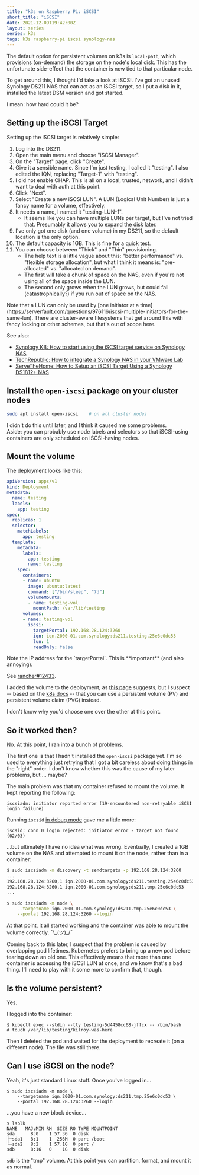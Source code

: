 ```yaml
---
title: "k3s on Raspberry Pi: iSCSI"
short_title: "iSCSI"
date: 2021-12-09T19:42:00Z
layout: series
series: k3s
tags: k3s raspberry-pi iscsi synology-nas
---
```


The default option for persistent volumes on k3s is `local-path`,
which provisions (on-demand) the storage on the node's local disk. This
has the unfortunate side-effect that the container is now tied to that
particular node.

To get around this, I thought I'd take a look at iSCSI. I've got an
unused Synology DS211 NAS that can act as an iSCSI target, so I put a
disk in it, installed the latest DSM version and got started.

I mean: how hard could it be?

## Setting up the iSCSI Target

Setting up the iSCSI target is relatively simple:

1. Log into the DS211.
2. Open the main menu and choose "iSCSI Manager".
3. On the "Target" page, click "Create".
4. Give it a sensible name. Since I'm just testing, I called it "testing". I also edited the IQN, replacing "Target-1" with "testing".
5. I did not enable CHAP. This is all on a local, trusted, network, and I didn't want to deal with auth at this point.
6. Click "Next".
7. Select "Create a new iSCSI LUN". A LUN (Logical Unit Number) is just a fancy name for a volume, effectively.
8. It needs a name, I named it "testing-LUN-1".
   - It seems like you can have multiple LUNs per target, but I've not tried that. Presumably it allows you to expand the disk later.
9. I've only got one disk (and one volume) in my DS211, so the default location is the only option.
10. The default capacity is 1GB. This is fine for a quick test.
11. You can choose between "Thick" and "Thin" provisioning.
    - The help text is a little vague about this: "better performance" vs. "flexible storage allocation", but what I think it means is: "pre-allocated" vs. "allocated on demand".
    - The first will take a chunk of space on the NAS, even if you're not using all of the space inside the LUN.
    - The second only grows when the LUN grows, but could fail (catastrophically?) if you run out of space on the NAS.

<div class="callout callout-info" markdown="span">
Note that a LUN can only be used by [one initiator at a
time](https://serverfault.com/questions/976116/iscsi-multiple-initiators-for-the-same-lun).
There are cluster-aware filesystems that get around this with fancy
locking or other schemes, but that's out of scope here.
</div>

See also:
- [Synology KB: How to start using the iSCSI target service on Synology NAS](https://kb.synology.com/en-vn/DSM/tutorial/How_to_use_the_iSCSI_Target_service_on_Synology_NAS)
- [TechRepublic: How to integrate a Synology NAS in your VMware Lab](https://www.techrepublic.com/article/how-to-integrate-a-synolgy-nas-in-your-vmware-lab/)
- [ServeTheHome: How to Setup an iSCSI Target Using a Synology DS1812+ NAS](https://www.servethehome.com/setup-iscsi-target-synology-ds1812-nas/)


## Install the `open-iscsi` package on your cluster nodes

```bash
sudo apt install open-iscsi    # on all cluster nodes
```

<div class="callout callout-warning" markdown="span">
I didn't do this until later, and I think it caused me some problems.
</div>

<div class="callout callout-info" markdown="span">
Aside: you can probably use node labels and selectors so that
iSCSI-using containers are only scheduled on iSCSI-having nodes.
</div>

## Mount the volume

The deployment looks like this:

```yaml
apiVersion: apps/v1
kind: Deployment
metadata:
  name: testing
  labels:
    app: testing
spec:
  replicas: 1
  selector:
    matchLabels:
      app: testing
  template:
    metadata:
      labels:
        app: testing
        name: testing
    spec:
      containers:
      - name: ubuntu
        image: ubuntu:latest
        command: ["/bin/sleep", "7d"]
        volumeMounts:
        - name: testing-vol
          mountPath: /var/lib/testing
      volumes:
      - name: testing-vol
        iscsi:
          targetPortal: 192.168.28.124:3260
          iqn: iqn.2000-01.com.synology:ds211.testing.25e6c0dc53
          lun: 1
          readOnly: false
```

<div class="callout callout-warning" markdown="span">
Note the IP address for the `targetPortal`. This is **important** (and
also annoying).

See [rancher#12433](https://github.com/rancher/rancher/issues/12433).
</div>

I added the volume to the deployment, as [this page](https://www.michaelburch.net/blog/Kubernetes-on-Raspberry-Pi-with-K3s.html) suggests, but I suspect -- based on the [k8s docs](https://kubernetes.io/docs/concepts/storage/persistent-volumes/#types-of-persistent-volumes) -- that you can use a persistent volume (PV) and persistent volume claim (PVC) instead.

I don't know why you'd choose one over the other at this point.

## So it worked then?

No. At this point, I ran into a bunch of problems.

The first one is that I hadn't installed the `open-iscsi` package yet.
I'm so used to everything just retrying that I got a bit careless about
doing things in the "right" order. I don't know whether this was the
cause of my later problems, but ... maybe?

The main problem was that my container refused to mount the volume. It
kept reporting the following:

```
iscsiadm: initiator reported error (19-encountered non-retryable iSCSI login failure)
```

Running `iscsid` [in debug mode](https://www.thegeekdiary.com/how-to-troubleshoot-iscsi-issue-is-centos-rhel-67/) gave me a little more:

```
iscsid: conn 0 login rejected: initiator error - target not found (02/03)
```

...but ultimately I have no idea what was wrong. Eventually, I created a
1GB volume on the NAS and attempted to mount it on the node, rather than
in a container:

```bash
$ sudo iscsiadm -m discovery -t sendtargets -p 192.168.28.124:3260
...
192.168.28.124:3260,1 iqn.2000-01.com.synology:ds211.testing.25e6c0dc53
192.168.28.124:3260,1 iqn.2000-01.com.synology:ds211.tmp.25e6c0dc53
...

$ sudo iscsiadm -m node \
    --targetname iqn.2000-01.com.synology:ds211.tmp.25e6c0dc53 \
    --portal 192.168.28.124:3260 --login
```

At that point, it all started working and the container was able to
mount the volume correctly. ¯\\\_(ツ)\_/¯

<div class="callout callout-info" markdown="span">
Coming back to this later, I suspect that the problem is caused by
overlapping pod lifetimes. Kubernetes prefers to bring up a new pod
before tearing down an old one. This effectively means that more than
one container is accessing the iSCSI LUN at once, and we know that's a
bad thing. I'll need to play with it some more to confirm that, though.
</div>

## Is the volume persistent?

Yes.

I logged into the container:

```
$ kubectl exec --stdin --tty testing-5d4458cc68-jffcx -- /bin/bash
# touch /var/lib/testing/kilroy-was-here
```

Then I deleted the pod and waited for the deployment to recreate it (on
a different node). The file was still there.

## Can I use iSCSI on the node?

Yeah, it's just standard Linux stuff. Once you've logged in...

```
$ sudo iscsiadm -m node \
    --targetname iqn.2000-01.com.synology:ds211.tmp.25e6c0dc53 \
    --portal 192.168.28.124:3260 --login
```

...you have a new block device...

```
$ lsblk
NAME   MAJ:MIN RM  SIZE RO TYPE MOUNTPOINT
sda      8:0    1 57.3G  0 disk
├─sda1   8:1    1  256M  0 part /boot
└─sda2   8:2    1 57.1G  0 part /
sdb      8:16   0    1G  0 disk
```

`sdb` is the "tmp" volume. At this point you can partition, format, and
mount it as normal.
